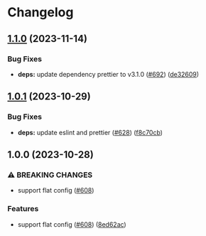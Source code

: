 # Changelog

## [1.1.0](https://github.com/re-taro/fmt/compare/prettier-plugin-pkgsort-v1.0.1...prettier-plugin-pkgsort-v1.1.0) (2023-11-14)

### Bug Fixes

- **deps:** update dependency prettier to v3.1.0 ([#692](https://github.com/re-taro/fmt/issues/692)) ([de32609](https://github.com/re-taro/fmt/commit/de32609e5b5570f8cb314c9a16f4a293a4ecdc29))

## [1.0.1](https://github.com/re-taro/fmt/compare/prettier-plugin-pkgsort-v1.0.0...prettier-plugin-pkgsort-v1.0.1) (2023-10-29)

### Bug Fixes

- **deps:** update eslint and prettier ([#628](https://github.com/re-taro/fmt/issues/628)) ([f8c70cb](https://github.com/re-taro/fmt/commit/f8c70cb26fac1ca224405edf35b3bb30ed47c2dc))

## 1.0.0 (2023-10-28)

### ⚠ BREAKING CHANGES

- support flat config ([#608](https://github.com/re-taro/fmt/issues/608))

### Features

- support flat config ([#608](https://github.com/re-taro/fmt/issues/608)) ([8ed62ac](https://github.com/re-taro/fmt/commit/8ed62acbaa5018633fc57a361654c2803ca89ef7))
